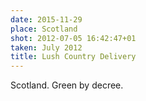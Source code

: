 ```yaml
---
date: 2015-11-29
place: Scotland
shot: 2012-07-05 16:42:47+01
taken: July 2012
title: Lush Country Delivery
---
```


Scotland. Green by decree.
